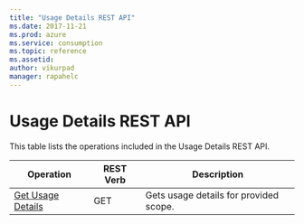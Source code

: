 ```yaml
---
title: "Usage Details REST API"
ms.date: 2017-11-21
ms.prod: azure
ms.service: consumption
ms.topic: reference
ms.assetid: 
author: vikurpad
manager: rapahelc
---
```

# Usage Details REST API  
  
This table lists the operations included in the Usage Details REST API.  
  
| Operation | REST Verb | Description | 
|---------|---------|-----------|
| [Get Usage Details](./usagedetails/usagedetails-get.md) |  GET | Gets usage details for provided scope. |  